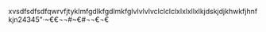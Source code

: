 xvsdfsdfsdfqwrvfjtyklmfgdlkfgdlmkfglvlvlvlvclclclclxlxlxllxlkjdskjdjkhwkfjhnfkjn24345"·~€€¬¬#~€#¬¬€¬€
